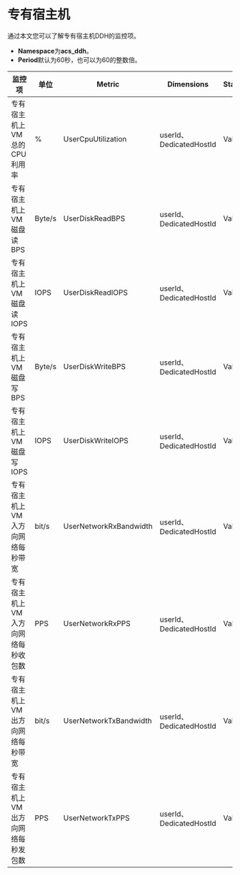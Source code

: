 # 专有宿主机

通过本文您可以了解专有宿主机DDH的监控项。

-   **Namespace**为**acs\_ddh**。
-   **Period**默认为60秒，也可以为60的整数倍。

|监控项|单位|Metric|Dimensions|Statistics|
|---|--|------|----------|----------|
|专有宿主机上VM总的CPU利用率|%|UserCpuUtilization|userId、DedicatedHostId|Value|
|专有宿主机上VM磁盘读BPS|Byte/s|UserDiskReadBPS|userId、DedicatedHostId|Value|
|专有宿主机上VM磁盘读IOPS|IOPS|UserDiskReadIOPS|userId、DedicatedHostId|Value|
|专有宿主机上VM磁盘写BPS|Byte/s|UserDiskWriteBPS|userId、DedicatedHostId|Value|
|专有宿主机上VM磁盘写IOPS|IOPS|UserDiskWriteIOPS|userId、DedicatedHostId|Value|
|专有宿主机上VM入方向网络每秒带宽|bit/s|UserNetworkRxBandwidth|userId、DedicatedHostId|Value|
|专有宿主机上VM入方向网络每秒收包数|PPS|UserNetworkRxPPS|userId、DedicatedHostId|Value|
|专有宿主机上VM出方向网络每秒带宽|bit/s|UserNetworkTxBandwidth|userId、DedicatedHostId|Value|
|专有宿主机上VM出方向网络每秒发包数|PPS|UserNetworkTxPPS|userId、DedicatedHostId|Value|

